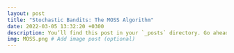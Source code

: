 ```yaml
---
layout: post
title: "Stochastic Bandits: The MOSS Algorithm"
date: 2022-03-05 13:32:20 +0300
description: You’ll find this post in your `_posts` directory. Go ahead and edit it and re-build the site to see your changes. # Add post description (optional)
img: MOSS.png # Add image post (optional)
---
```

